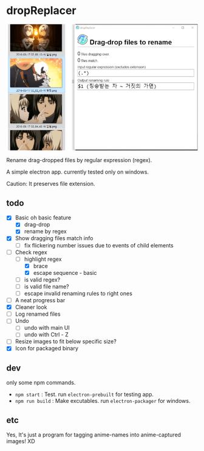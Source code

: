 # dropReplacer

![showcase](./doc/showcase.gif)

Rename drag-dropped files by regular expression (regex).

A simple electron app. currently tested only on windows.

Caution: It preserves file extension.

## todo

- [x] Basic oh basic feature
  - [x] drag-drop
  - [x] rename by regex
- [x] Show dragging files match info
  - [ ] fix flickering number issues due to events of child elements
- [ ] Check regex
  - [ ] highlight regex
    - [x] brace
    - [x] escape sequence - basic
  - [ ] is valid regex?
  - [ ] is valid file name?
  - [ ] escape invalid renaming rules to right ones
- [ ] A neat progress bar
- [x] Cleaner look
- [ ] Log renamed files
- [ ] Undo
  - [ ] undo with main UI
  - [ ] undo with Ctrl - Z
- [ ] Resize images to fit below specific size?
- [x] Icon for packaged binary

## dev

only some npm commands.

- `npm start` : Test. run `electron-prebuilt` for testing app.
- `npm run build` : Make excutables. run `electron-packager` for windows.

## etc

Yes, It's just a program for tagging anime-names into anime-captured images! XD
